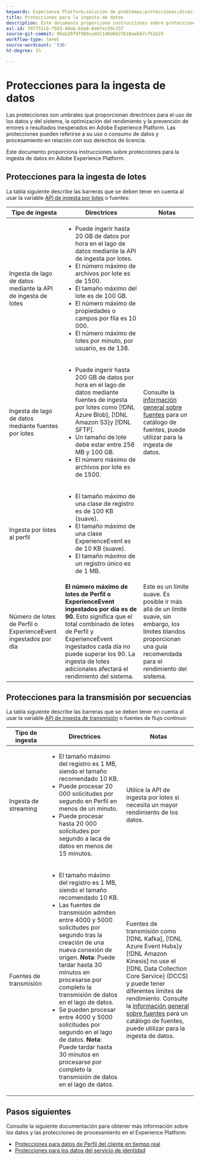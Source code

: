 ```yaml
---
keywords: Experience Platform;solución de problemas;protecciones;directrices;
title: Protecciones para la ingesta de datos
description: Este documento proporciona instrucciones sobre protecciones para la ingesta de datos en Adobe Experience Platform
exl-id: f07751cb-f9d3-49ab-bda6-8e6fec59c337
source-git-commit: 96ab28f9f909cedd1148d6b27610aebb7cf61b29
workflow-type: tm+mt
source-wordcount: '536'
ht-degree: 1%

---
```


# Protecciones para la ingesta de datos

Las protecciones son umbrales que proporcionan directrices para el uso de los datos y del sistema, la optimización del rendimiento y la prevención de errores o resultados inesperados en Adobe Experience Platform. Las protecciones pueden referirse a su uso o consumo de datos y procesamiento en relación con sus derechos de licencia.

Este documento proporciona instrucciones sobre protecciones para la ingesta de datos en Adobe Experience Platform.

## Protecciones para la ingesta de lotes

La tabla siguiente describe las barreras que se deben tener en cuenta al usar la variable [API de ingesta por lotes](./batch-ingestion/overview.md) o fuentes:

| Tipo de ingesta | Directrices | Notas |
| --- | --- | --- |
| Ingesta de lago de datos mediante la API de ingesta de lotes | <ul><li>Puede ingerir hasta 20 GB de datos por hora en el lago de datos mediante la API de ingesta por lotes.</li><li>El número máximo de archivos por lote es de 1500.</li><li>El tamaño máximo del lote es de 100 GB.</li><li>El número máximo de propiedades o campos por fila es 10 000.</li><li>El número máximo de lotes por minuto, por usuario, es de 138.</li></ul> |
| Ingesta de lago de datos mediante fuentes por lotes | <ul><li>Puede ingerir hasta 200 GB de datos por hora en el lago de datos mediante fuentes de ingesta por lotes como [!DNL Azure Blob], [!DNL Amazon S3]y [!DNL SFTP].</li><li>Un tamaño de lote debe estar entre 256 MB y 100 GB.</li><li>El número máximo de archivos por lote es de 1500.</li></ul> | Consulte la [información general sobre fuentes](../sources/home.md) para un catálogo de fuentes, puede utilizar para la ingesta de datos. |
| Ingesta por lotes al perfil | <ul><li>El tamaño máximo de una clase de registro es de 100 KB (suave).</li><li>El tamaño máximo de una clase ExperienceEvent es de 10 KB (suave).</li><li>El tamaño máximo de un registro único es de 1 MB.</li></ul> |
| Número de lotes de Perfil o ExperienceEvent ingestados por día | **El número máximo de lotes de Perfil o ExperienceEvent ingestados por día es de 90.** Esto significa que el total combinado de lotes de Perfil y ExperienceEvent ingestados cada día no puede superar los 90. La ingesta de lotes adicionales afectará el rendimiento del sistema. | Este es un límite suave. Es posible ir más allá de un límite suave, sin embargo, los límites blandos proporcionan una guía recomendada para el rendimiento del sistema. |

## Protecciones para la transmisión por secuencias

La tabla siguiente describe las barreras que se deben tener en cuenta al usar la variable [API de ingesta de transmisión](./streaming-ingestion/overview.md) o fuentes de flujo continuo:

| Tipo de ingesta | Directrices | Notas |
| --- | --- | --- |
| Ingesta de streaming | <ul><li>El tamaño máximo del registro es 1 MB, siendo el tamaño recomendado 10 KB.</li><li>Puede procesar 20 000 solicitudes por segundo en Perfil en menos de un minuto.</li><li>Puede procesar hasta 20 000 solicitudes por segundo a laca de datos en menos de 15 minutos.</li></ul> | Utilice la API de ingesta por lotes si necesita un mayor rendimiento de los datos. |
| Fuentes de transmisión | <ul><li>El tamaño máximo del registro es 1 MB, siendo el tamaño recomendado 10 KB.</li><li>Las fuentes de transmisión admiten entre 4000 y 5000 solicitudes por segundo tras la creación de una nueva conexión de origen. **Nota**: Puede tardar hasta 30 minutos en procesarse por completo la transmisión de datos en el lago de datos.</li><li>Se pueden procesar entre 4000 y 5000 solicitudes por segundo en el lago de datos. **Nota**: Puede tardar hasta 30 minutos en procesarse por completo la transmisión de datos en el lago de datos.</li></ul> | Fuentes de transmisión como [!DNL Kafka], [!DNL Azure Event Hubs]y [!DNL Amazon Kinesis] no use el [!DNL Data Collection Core Service] (DCCS) y puede tener diferentes límites de rendimiento. Consulte la [información general sobre fuentes](../sources/home.md) para un catálogo de fuentes, puede utilizar para la ingesta de datos. |

## Pasos siguientes

Consulte la siguiente documentación para obtener más información sobre los datos y las protecciones de procesamiento en el Experience Platform:

* [Protecciones para datos de Perfil del cliente en tiempo real](../profile/guardrails.md)
* [Protecciones para los datos del servicio de identidad](../identity-service/guardrails.md)

